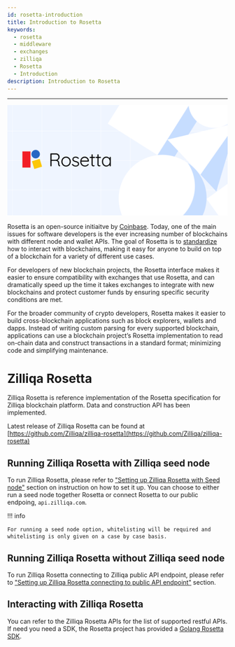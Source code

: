 ```yaml
---
id: rosetta-introduction
title: Introduction to Rosetta
keywords:
  - rosetta
  - middleware
  - exchanges
  - zilliqa
  - Rosetta
  - Introduction
description: Introduction to Rosetta
---
```


---

!["Network sharding"](/assets/img/exchanges/rosetta.png)

Rosetta is an open-source initiaitve by
[Coinbase](https://blog.coinbase.com/introducing-rosetta-build-once-integrate-your-blockchain-everywhere-9b97d284f5b9).
Today, one of the main issues for software developers is the ever increasing
number of blockchains with different node and wallet APIs. The goal of Rosetta
is to [standardize](https://github.com/coinbase/rosetta-specifications) how to
interact with blockchains, making it easy for anyone to build on top of a
blockchain for a variety of different use cases.

For developers of new blockchain projects, the Rosetta interface makes it easier
to ensure compatibility with exchanges that use Rosetta, and can dramatically
speed up the time it takes exchanges to integrate with new blockchains and
protect customer funds by ensuring specific security conditions are met.

For the broader community of crypto developers, Rosetta makes it easier to build
cross-blockchain applications such as block explorers, wallets and dapps.
Instead of writing custom parsing for every supported blockchain, applications
can use a blockchain project’s Rosetta implementation to read on-chain data and
construct transactions in a standard format; minimizing code and simplifying
maintenance.

# Zilliqa Rosetta

Zilliqa Rosetta is reference implementation of the Rosetta specification for
Zilliqa blockchain platform. Data and construction API has been implemented.

Latest release of Zilliqa Rosetta can be found at
[https://github.com/Zilliqa/zilliqa-rosetta](https://github.com/Zilliqa/zilliqa-rosetta)

## Running Zilliqa Rosetta with Zilliqa seed node

To run Zilliqa Rosetta, please refer to
["Setting up Zilliqa Rosetta with Seed node"](exchanges/rosetta/introduction/rosetta-setting-up-seed-node)
section on instruction on how to set it up. You can choose to either run a seed
node together Rosetta or connect Rosetta to our public endpoing,
`api.zilliqa.com`.

!!! info

    For running a seed node option, whitelisting will be required and whitelisting is only given on a case by case basis.

## Running Zilliqa Rosetta without Zilliqa seed node

To run Zilliqa Rosetta connecting to Zilliqa public API endpoint, please refer
to
["Setting up Zilliqa Rosetta connecting to public API endpoint"](exchanges/rosetta/introduction/rosetta-setting-up-no-seed-node)
section.

## Interacting with Zilliqa Rosetta

You can refer to the Zilliqa Rosetta APIs for the list of supported restful
APIs. If need you need a SDK, the Rosetta project has provided a
[Golang Rosetta SDK](https://github.com/coinbase/rosetta-sdk-go).

